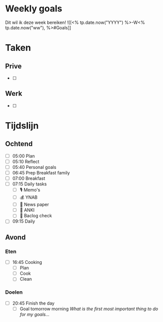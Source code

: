 # Weekly goals
Dit wil ik deze week bereiken!
![[<% tp.date.now("YYYY") %>-W<% tp.date.now("ww"), %>#Goals]]

# Taken 
## Prive
- [ ] 
## Werk
- [ ] 

# Tijdslijn
## Ochtend
- [ ] 05:00 Plan
- [ ] 05:10 Reflect
- [ ] 05:40 Personal goals
- [ ] 06:45 Prep Breakfast family
- [ ] 07:00 Breakfast
- [ ] 07:15 Daily tasks
	- [ ] 🎙 Memo's
	- [ ] 💰 YNAB
	- [ ] 📰 News paper
	- [ ] 🧠 ANKI
	- [ ] 📝 Baclog check
- [ ] 09:15 Daily

## Avond
### Eten
- [ ] 16:45 Cooking
	- [ ] Plan
	- [ ] Cook
	- [ ] Clean

### Doelen
- [ ] 20:45 Finish the day
	- [ ] Goal tomorrow morning *What is the first most important thing to do for my goals...*
